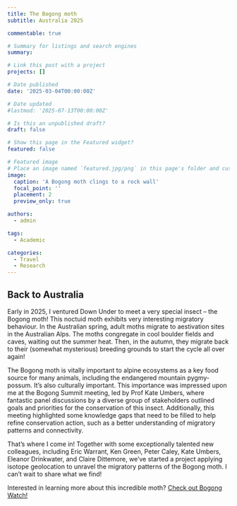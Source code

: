 ```yaml
---
title: The Bogong moth
subtitle: Australia 2025

commentable: true

# Summary for listings and search engines
summary: 

# Link this post with a project
projects: []

# Date published
date: '2025-03-04T00:00:00Z'

# Date updated
#lastmod: '2025-07-13T00:00:00Z'

# Is this an unpublished draft?
draft: false

# Show this page in the Featured widget?
featured: false

# Featured image
# Place an image named `featured.jpg/png` in this page's folder and customize its options here.
image:
  caption: 'A Bogong moth clings to a rock wall'
  focal_point: ''
  placement: 2
  preview_only: true

authors:
  - admin

tags:
  - Academic

categories:
  - Travel
  - Research
---
```



## Back to Australia

Early in 2025, I ventured Down Under to meet a very special insect – the Bogong moth! This noctuid moth exhibits very interesting migratory behaviour. In the Australian spring, adult moths migrate to aestivation sites in the Australian Alps. The moths congregate in cool boulder fields and caves, waiting out the summer heat. Then, in the autumn, they migrate back to their (somewhat mysterious) breeding grounds to start the cycle all over again!

The Bogong moth is vitally important to alpine ecosystems as a key food source for many animals, including the endangered mountain pygmy-possum. It’s also culturally important. This importance was impressed upon me at the Bogong Summit meeting, led by Prof Kate Umbers, where fantastic panel discussions by a diverse group of stakeholders outlined goals and priorities for the conservation of this insect. Additionally, this meeting highlighted some knowledge gaps that need to be filled to help refine conservation action, such as a better understanding of migratory patterns and connectivity. 

That’s where I come in! Together with some exceptionally talented new colleagues, including Eric Warrant, Ken Green, Peter Caley, Kate Umbers, Eleanor Drinkwater, and Claire Dittemore, we’ve started a project applying isotope geolocation to unravel the migratory patterns of the Bogong moth. I can’t wait to share what we find!



Interested in learning more about this incredible moth? [Check out Bogong Watch!](https://www.bogong.org/)

